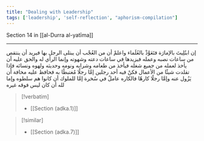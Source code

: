 ```yaml
---
title: "Dealing with Leadership"
tags: ['leadership', 'self-reflection', "aphorism-compilation"]
---
```


 Section 14 in [[al-Durra al-yatīma]]

---
إن ابتُلِيتَ بالإمارَة فتَعَوَّذْ بالعُلَماء واعلمْ أن من العُجْب أن يبتلى الرجل بها فيريد أن ينتقص من ساعات نصبه وعمله فيزيدها في ساعات دعته وشهوته وإنما الرأي له والحق عليه أن يأخذ لعمله من جميع شغله فيأخذ من طعامه وشرابه ونومه وحديثه ولهوه ونسائه فإذا تقلدت شيئًا من الأعمال فكنْ فيه أحد رجلين إمَّا رجلًا مُغتبطًا به فحافظ عليه مخافة أن يَزُول عنه وإمَّا رجلًا كارهًا فالكاره عاملٌ في سُخرة إمَّا للملوك أن كانوا هم سلطوه وإما لله أن كان ليس فوقه غيره

> [!verbatim]
> - [[Section (adka.1)]]

> [!similar]
> - [[Section (adka.7)]]
